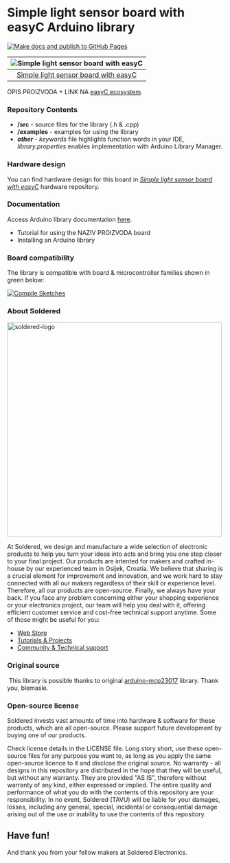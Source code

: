 # Simple light sensor board with easyC Arduino library

[![Make docs and publish to GitHub Pages](https://github.com/SolderedElectronics/Soldered-Simple-Light-Sensor-Arduino-Library/actions/workflows/make_docs.yml/badge.svg?branch=dev)](https://github.com/SolderedElectronics/Soldered-Simple-Light-Sensor-Arduino-Library/actions/workflows/make_docs.yml)

| ![Simple light sensor board with easyC](https://upload.wikimedia.org/wikipedia/commons/8/8f/Example_image.svg) |
| :------------------------------------------------------------------------------------------------------------: |
|                      [Simple light sensor board with easyC](https://www.solde.red/333041)                      |

OPIS PROIZVODA + LINK NA [easyC ecosystem](https://www.soldered.com/en/easyC).

### Repository Contents

- **/src** - source files for the library (.h & .cpp)
- **/examples** - examples for using the library
- **_other_** - _keywords_ file highlights function words in your IDE, _library.properties_ enables implementation with Arduino Library Manager.

### Hardware design

You can find hardware design for this board in [_Simple light sensor board with easyC_](https://github.com/SolderedElectronics/Simple-light-sensor-board-with-easyC-hardware-design) hardware repository.

### Documentation

Access Arduino library documentation [here](https://SolderedElectronics.github.io/Soldered-Simple-Light-Sensor-Arduino-Library/).

- Tutorial for using the NAZIV PROIZVODA board
- Installing an Arduino library

### Board compatibility

The library is compatible with board & microcontroller families shown in green below:

[![Compile Sketches](http://github-actions.40ants.com/e-radionicacom/Soldered-Simple-Light-Sensor-Arduino-Library/matrix.svg?branch=dev&only=Compile%20Sketches)](https://github.com/SolderedElectronics/Soldered-Simple-Light-Sensor-Arduino-Library/actions/workflows/compile_test.yml)

### About Soldered

<img src="https://raw.githubusercontent.com/e-radionicacom/Soldered-Simple-Light-Sensor-Arduino-Library/dev/extras/Soldered-logo-color.png" alt="soldered-logo" width="500"/>

At Soldered, we design and manufacture a wide selection of electronic products to help you turn your ideas into acts and bring you one step closer to your final project. Our products are intented for makers and crafted in-house by our experienced team in Osijek, Croatia. We believe that sharing is a crucial element for improvement and innovation, and we work hard to stay connected with all our makers regardless of their skill or experience level. Therefore, all our products are open-source. Finally, we always have your back. If you face any problem concerning either your shopping experience or your electronics project, our team will help you deal with it, offering efficient customer service and cost-free technical support anytime. Some of those might be useful for you:

- [Web Store](https://www.soldered.com/shop)
- [Tutorials & Projects](https://soldered.com/learn)
- [Community & Technical support](https://soldered.com/community)

### Original source

​
This library is possible thanks to original [arduino-mcp23017](https://github.com/blemasle/arduino-mcp23017) library. Thank you, blemasle.

### Open-source license

Soldered invests vast amounts of time into hardware & software for these products, which are all open-source. Please support future development by buying one of our products.

Check license details in the LICENSE file. Long story short, use these open-source files for any purpose you want to, as long as you apply the same open-source licence to it and disclose the original source. No warranty - all designs in this repository are distributed in the hope that they will be useful, but without any warranty. They are provided "AS IS", therefore without warranty of any kind, either expressed or implied. The entire quality and performance of what you do with the contents of this repository are your responsibility. In no event, Soldered (TAVU) will be liable for your damages, losses, including any general, special, incidental or consequential damage arising out of the use or inability to use the contents of this repository.

## Have fun!

And thank you from your fellow makers at Soldered Electronics.
